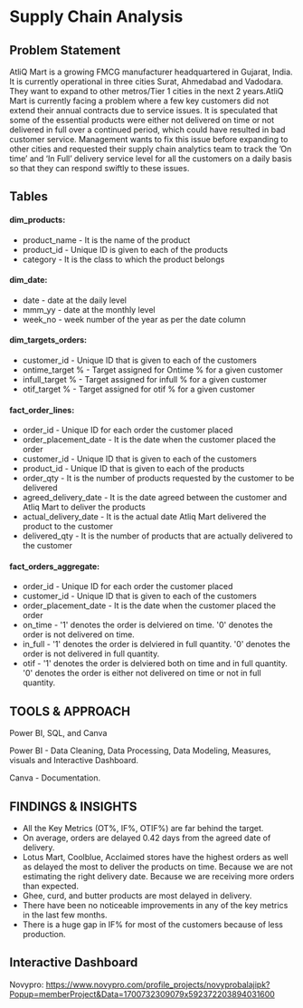 # Supply Chain Analysis
## Problem Statement

AtliQ Mart is a growing FMCG manufacturer headquartered in Gujarat, India. It is currently operational in three cities Surat, Ahmedabad and Vadodara. They want to expand to other metros/Tier 1 cities in the next 2 years.AtliQ Mart is currently facing a problem where a few key customers did not extend their annual contracts due to service issues. It is speculated that some of the essential products were either not delivered on time or not delivered in full over a continued period, which could have resulted in bad customer service. Management wants to fix this issue before expanding to other cities and requested their supply chain analytics team to track the ’On time’ and ‘In Full’ delivery service level for all the customers on a daily basis so that they can respond swiftly to these issues.

## Tables
#### dim_products:

* product_name - It is the name of the product
* product_id - Unique ID is given to each of the products
* category - It is the class to which the product belongs

#### dim_date:
* date - date at the daily level
* mmm_yy - date at the monthly level
* week_no - week number of the year as per the date column

#### dim_targets_orders:
* customer_id - Unique ID that is given to each of the customers
* ontime_target % - Target assigned for Ontime % for a given customer
* infull_target % - Target assigned for infull % for a given customer
* otif_target % - Target assigned for otif % for a given customer

#### fact_order_lines:
* order_id - Unique ID for each order the customer placed
* order_placement_date - It is the date when the customer placed the order
* customer_id - Unique ID that is given to each of the customers
* product_id - Unique ID that is given to each of the products
* order_qty - It is the number of products requested by the customer to be delivered
* agreed_delivery_date - It is the date agreed between the customer and Atliq Mart to deliver the products
* actual_delivery_date - It is the actual date Atliq Mart delivered the product to the customer
* delivered_qty - It is the number of products that are actually delivered to the customer

#### fact_orders_aggregate:
* order_id - Unique ID for each order the customer placed
* customer_id - Unique ID that is given to each of the customers
* order_placement_date - It is the date when the customer placed the order
* on_time - '1' denotes the order is delviered on time. '0' denotes the order is not delivered on time.
* in_full - '1' denotes the order is delviered in full quantity. '0' denotes the order is not delivered in full quantity.
* otif - '1' denotes the order is delviered both on time and in full quantity. '0' denotes the order is either not delivered on time or not in full quantity.



## TOOLS & APPROACH 
  Power BI, SQL, and Canva

  Power BI - Data Cleaning, Data Processing, Data Modeling, Measures, visuals and Interactive Dashboard.
  
  Canva - Documentation.

## FINDINGS & INSIGHTS 

* All the Key Metrics (OT%, IF%, OTIF%) are far behind the target.
* On average, orders are delayed 0.42 days from the agreed date of delivery.
* Lotus Mart, Coolblue, Acclaimed stores have the highest orders as well as delayed the most to deliver the products on time.
     Because we are not estimating the right delivery date.
     Because we are receiving more orders than expected.
* Ghee, curd, and butter products are most delayed in delivery. 
* There have been no noticeable improvements in any of the key metrics in the last few months.
* There is a huge gap in IF% for most of the customers because of less production.

## Interactive Dashboard 

Novypro: https://www.novypro.com/profile_projects/novyprobalajipk?Popup=memberProject&Data=1700732309079x592372203894031600



